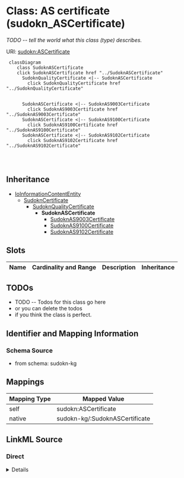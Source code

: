 

# Class: AS certificate (sudokn_ASCertificate)


_TODO -- tell the world what this class (type) describes._





URI: [sudokn:ASCertificate](http://asu.edu/semantics/SUDOKN/ASCertificate)






```mermaid
 classDiagram
    class SudoknASCertificate
    click SudoknASCertificate href "../SudoknASCertificate"
      SudoknQualityCertificate <|-- SudoknASCertificate
        click SudoknQualityCertificate href "../SudoknQualityCertificate"
      

      SudoknASCertificate <|-- SudoknAS9003Certificate
        click SudoknAS9003Certificate href "../SudoknAS9003Certificate"
      SudoknASCertificate <|-- SudoknAS9100Certificate
        click SudoknAS9100Certificate href "../SudoknAS9100Certificate"
      SudoknASCertificate <|-- SudoknAS9102Certificate
        click SudoknAS9102Certificate href "../SudoknAS9102Certificate"
      
      
      
```





## Inheritance
* [IoInformationContentEntity](../classes/IoInformationContentEntity.md)
    * [SudoknCertificate](../classes/SudoknCertificate.md)
        * [SudoknQualityCertificate](../classes/SudoknQualityCertificate.md)
            * **SudoknASCertificate**
                * [SudoknAS9003Certificate](../classes/SudoknAS9003Certificate.md)
                * [SudoknAS9100Certificate](../classes/SudoknAS9100Certificate.md)
                * [SudoknAS9102Certificate](../classes/SudoknAS9102Certificate.md)



## Slots

| Name | Cardinality and Range | Description | Inheritance |
| ---  | --- | --- | --- |









## TODOs

* TODO -- Todos for this class go here
* or you can delete the todos
* if you think the class is perfect.

## Identifier and Mapping Information







### Schema Source


* from schema: sudokn-kg




## Mappings

| Mapping Type | Mapped Value |
| ---  | ---  |
| self | sudokn:ASCertificate |
| native | sudokn-kg/:SudoknASCertificate |







## LinkML Source

<!-- TODO: investigate https://stackoverflow.com/questions/37606292/how-to-create-tabbed-code-blocks-in-mkdocs-or-sphinx -->

### Direct

<details>
```yaml
name: sudokn_ASCertificate
description: TODO -- tell the world what this class (type) describes.
title: AS certificate
todos:
- TODO -- Todos for this class go here
- or you can delete the todos
- if you think the class is perfect.
notes:
- Class with 0 occurences.
from_schema: sudokn-kg
is_a: sudokn_QualityCertificate
class_uri: sudokn:ASCertificate

```
</details>

### Induced

<details>
```yaml
name: sudokn_ASCertificate
description: TODO -- tell the world what this class (type) describes.
title: AS certificate
todos:
- TODO -- Todos for this class go here
- or you can delete the todos
- if you think the class is perfect.
notes:
- Class with 0 occurences.
from_schema: sudokn-kg
is_a: sudokn_QualityCertificate
class_uri: sudokn:ASCertificate

```
</details>